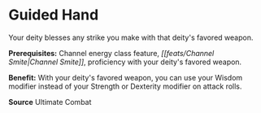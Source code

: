 ﻿---
cssclass: [feats]

---
# Guided Hand

Your deity blesses any strike you make with that deity's favored weapon.

**Prerequisites:** Channel energy class feature, _[[feats/Channel Smite|Channel Smite]]_, proficiency with your deity's favored weapon.

**Benefit:** With your deity's favored weapon, you can use your Wisdom modifier instead of your Strength or Dexterity modifier on attack rolls.

**Source** Ultimate Combat